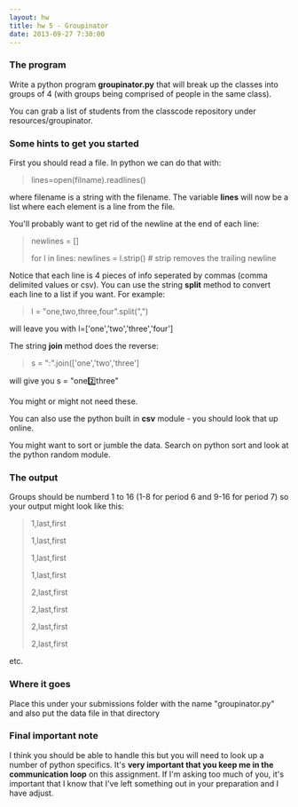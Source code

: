 ```yaml
---
layout: hw
title: hw 5 - Groupinator
date: 2013-09-27 7:30:00
---
```


### The program

Write a python program **groupinator.py** that will break up the classes into groups of 4 (with groups being comprised of people in the same class).

You can grab a list of students from the classcode repository under resources/groupinator.


### Some hints to get you started

First you should read a file. In python we can do that with:

> lines=open(filname).readlines()

where filename is a string with the filename. The variable **lines** will now be a list where each element is a line from the file.

You'll probably want to get rid of the newline at the end of each line:

> newlines = \[\]<p/>
> for l in lines:
>   newlines = l.strip() # strip removes the trailing newline

Notice that each line is 4 pieces of info seperated by commas (comma delimited values or csv). You can use the string **split** method to convert each line to a list if you want. For example:

> l = "one,two,three,four".split(",")

will leave you with l=\['one','two','three','four'\]

The string **join** method does the reverse:

> s = ":".join(\['one','two','three'\]

will give you s = "one:two:three"

You might or might not need these.

You can also use the python built in **csv** module - you should look
that up online.

You might want to sort or jumble the data. Search on python sort and
look at the python random module.

### The output

Groups should be numberd 1 to 16 (1-8 for period 6 and 9-16 for period 7) so your output might look like this:

> 1,last,first<p/>
> 1,last,first<p/>
> 1,last,first<p/>
> 1,last,first<p/>
> 2,last,first<p/>
> 2,last,first<p/>
> 2,last,first<p/>
> 2,last,first<p/>

etc. 

### Where it goes

Place this  under your submissions folder with the name "groupinator.py" and also put the data file in that directory

### Final important note

I think you should be able to handle this but you will need to look up a number of python specifics. It's **very important that you keep me in the communication loop** on this assignment. If I'm asking too much of you, it's important that I know that I've left something out in your preparation and I have adjust.


